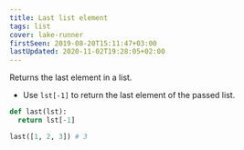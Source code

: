 ```yaml
---
title: Last list element
tags: list
cover: lake-runner
firstSeen: 2019-08-20T15:11:47+03:00
lastUpdated: 2020-11-02T19:28:05+02:00
---
```


Returns the last element in a list.

- Use `lst[-1]` to return the last element of the passed list.

```py
def last(lst):
  return lst[-1]
```

```py
last([1, 2, 3]) # 3
```
